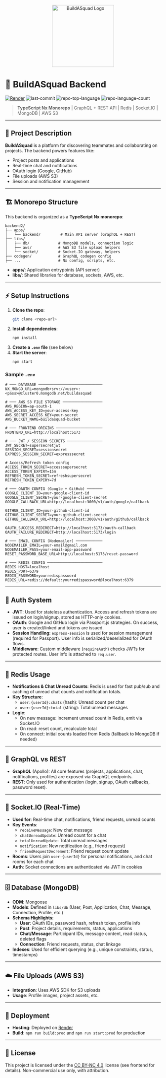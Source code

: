 <p align="center">
  <img src="https://build-a-squad.s3.ap-south-1.amazonaws.com/buildasquad_logo.png" alt="BuildASquad Logo" height="200"/>
</p>


# 🚀 BuildASquad Backend

[![Render](https://img.shields.io/badge/deployed%20on-Render-000?logo=render)](https://buildasqaud-backend.onrender.com/)
    <img src="https://img.shields.io/github/last-commit/SachiPatankar/buildasquad-backend?style=default&logo=git&logoColor=white&color=ff781a" alt="last-commit">
	<img src="https://img.shields.io/github/languages/top/SachiPatankar/buildasquad-backend?style=default&color=ff781a" alt="repo-top-language">
	<img src="https://img.shields.io/github/languages/count/SachiPatankar/buildasquad-backend?style=default&color=ff781a" alt="repo-language-count">


> **TypeScript Nx Monorepo** | GraphQL + REST API | Redis | Socket.IO | MongoDB | AWS S3

---

## 📍 Project Description

**BuildASquad** is a platform for discovering teammates and collaborating on projects. The backend powers features like:
- Project posts and applications
- Real-time chat and notifications
- OAuth login (Google, GitHub)
- File uploads (AWS S3)
- Session and notification management

---

## 🏗️ Monorepo Structure

This backend is organized as a **TypeScript Nx monorepo**:

```
backend2/
├── apps/
│   └── backend/         # Main API server (GraphQL + REST)
├── libs/
│   ├── db/             # MongoDB models, connection logic
│   ├── aws/            # AWS S3 file upload helpers
│   └── socket/         # Socket.IO gateway, helpers
├── codegen/            # GraphQL codegen config
├── ...                 # Nx config, scripts, etc.
```
- **apps/**: Application entrypoints (API server)
- **libs/**: Shared libraries for database, sockets, AWS, etc.

---

## ⚡ Setup Instructions

1. **Clone the repo**:
   ```bash
   git clone <repo-url>
   ```
2. **Install dependencies**:
   ```bash
   npm install
   ```
3. **Create a `.env` file** (see below)
4. **Start the server**:
   ```bash
   npm start
   ```

### Sample `.env`
```
# ─── DATABASE ─────────────────────────────
NX_MONGO_URL=mongodb+srv://<user>:<pass>@cluster0.mongodb.net/buildasquad

# ─── AWS S3 FILE STORAGE ──────────────────
AWS_REGION=ap-south-1
AWS_ACCESS_KEY_ID=your-access-key
AWS_SECRET_ACCESS_KEY=your-secret
AWS_BUCKET_NAME=buildasquad-bucket

# ─── FRONTEND ORIGINS ─────────────────────
FRONTEND_URL=http://localhost:5173

# ─── JWT / SESSION SECRETS ────────────────
JWT_SECRET=supersecretjwt
SESSION_SECRET=sessionsecret
EXPRESS_SESSION_SECRET=expresssecret

# Access/Refresh token config
ACCESS_TOKEN_SECRET=accesssupersecret
ACCESS_TOKEN_EXPIRY=15m
REFRESH_TOKEN_SECRET=refreshsupersecret
REFRESH_TOKEN_EXPIRY=7d

# ─── OAUTH CONFIG (Google + GitHub) ───────
GOOGLE_CLIENT_ID=your-google-client-id
GOOGLE_CLIENT_SECRET=your-google-client-secret
GOOGLE_CALLBACK_URL=http://localhost:3000/v1/auth/google/callback

GITHUB_CLIENT_ID=your-github-client-id
GITHUB_CLIENT_SECRET=your-github-client-secret
GITHUB_CALLBACK_URL=http://localhost:3000/v1/auth/github/callback

OAUTH_SUCCESS_REDIRECT=http://localhost:5173/oauth-callback
OAUTH_FAILURE_REDIRECT=http://localhost:5173/login

# ─── EMAIL CONFIG (Nodemailer) ────────────
NODEMAILER_EMAIL=your-email@gmail.com
NODEMAILER_PASS=your-email-app-password
RESET_PASSWORD_BASE_URL=http://localhost:5173/reset-password

# ─── REDIS CONFIG ─────────────────────────
REDIS_HOST=localhost
REDIS_PORT=6379
REDIS_PASSWORD=yourredispassword
REDIS_URL=redis://default:yourredispassword@localhost:6379

```

---

## 🔐 Auth System

- **JWT**: Used for stateless authentication. Access and refresh tokens are issued on login/signup, stored as HTTP-only cookies.
- **OAuth**: Google and GitHub login via Passport.js strategies. On success, user is created/linked and tokens are issued.
- **Session Handling**: `express-session` is used for session management (required for Passport). User info is serialized/deserialized for OAuth flows.
- **Middleware**: Custom middleware (`requireAuth`) checks JWTs for protected routes. User info is attached to `req.user`.

---

## 📨 Redis Usage

- **Notifications & Chat Unread Counts**: Redis is used for fast pub/sub and caching of unread chat counts and notification totals.
- **Key Structure**:
  - `user:{userId}:chats` (hash): Unread count per chat
  - `user:{userId}:total` (string): Total unread messages
- **Logic**:
  - On new message: increment unread count in Redis, emit via Socket.IO
  - On read: reset count, recalculate total
  - On connect: initial counts loaded from Redis (fallback to MongoDB if needed)

---

## 📡 GraphQL vs REST

- **GraphQL** (Apollo): All core features (projects, applications, chat, notifications, profiles) are exposed via GraphQL endpoints.
- **REST**: Only used for authentication (login, signup, OAuth callbacks, password reset).

---

## 🔌 Socket.IO (Real-Time)

- **Used for**: Real-time chat, notifications, friend requests, unread counts
- **Key Events**:
  - `receiveMessage`: New chat message
  - `chatUnreadUpdate`: Unread count for a chat
  - `totalUnreadUpdate`: Total unread messages
  - `notification`: New notification (e.g., friend request)
  - `friendRequestDecrement`: Friend request count update
- **Rooms**: Users join `user-{userId}` for personal notifications, and chat rooms for each chat
- **Auth**: Socket connections are authenticated via JWT in cookies

---

## 🗄️ Database (MongoDB)

- **ODM**: Mongoose
- **Models**: Defined in `libs/db` (User, Post, Application, Chat, Message, Connection, Profile, etc.)
- **Schema Highlights**:
  - **User**: OAuth IDs, password hash, refresh token, profile info
  - **Post**: Project details, requirements, status, applications
  - **Chat/Message**: Participant IDs, message content, read status, deleted flags
  - **Connection**: Friend requests, status, chat linkage
- **Indexes**: Used for efficient querying (e.g., unique constraints, status, timestamps)

---

## ☁️ File Uploads (AWS S3)

- **Integration**: Uses AWS SDK for S3 uploads
- **Usage**: Profile images, project assets, etc.

---

## 🚀 Deployment

- **Hosting**: Deployed on [Render](https://buildasqaud-backend.onrender.com/) 
- **Build**: `npm run build:prod` and `npm run start:prod` for production

---

## 📄 License

This project is licensed under the [CC BY-NC 4.0](https://creativecommons.org/licenses/by-nc/4.0/) license (see frontend for details). Non-commercial use only, with attribution.
